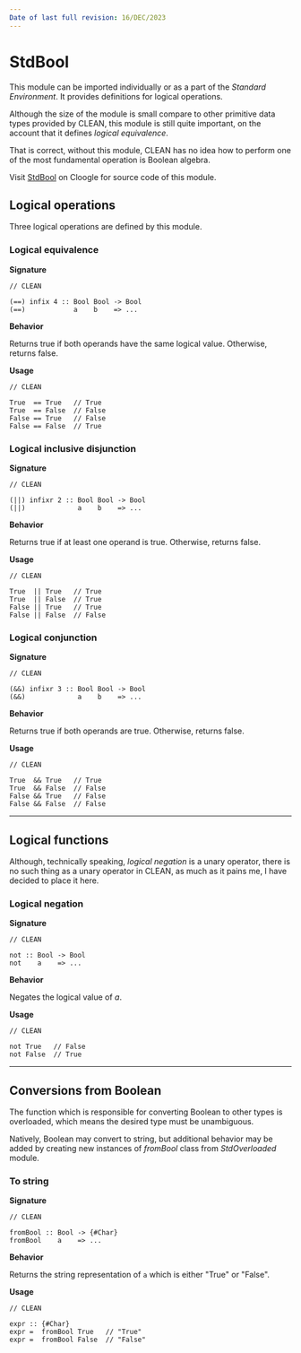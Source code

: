 ```yaml
---
Date of last full revision: 16/DEC/2023
---
```


# StdBool

This module can be imported individually or as a part of the *Standard Environment*.
It provides definitions for logical operations.

Although the size of the module is small compare to other primitive data types provided by CLEAN, this module is still quite important, on the account that it defines *logical equivalence*.

That is correct, without this module, CLEAN has no idea how to perform one of the most fundamental operation is Boolean algebra.

Visit [StdBool](https://cloogle.org/src/#base-stdenv/StdBool;icl;line=1) on Cloogle for source code of this module.

## Logical operations

Three logical operations are defined by this module.

### Logical equivalence

**Signature**

```clean
// CLEAN

(==) infix 4 :: Bool Bool -> Bool
(==)            a    b    => ...
```

**Behavior**

Returns true if both operands have the same logical value.
Otherwise, returns false.

**Usage**

```clean
// CLEAN

True  == True   // True
True  == False  // False
False == True   // False
False == False  // True
```

### Logical inclusive disjunction

**Signature**

```clean
// CLEAN

(||) infixr 2 :: Bool Bool -> Bool
(||)             a    b    => ...
```

**Behavior**

Returns true if at least one operand is true. 
Otherwise, returns false.

**Usage**

```clean
// CLEAN

True  || True   // True
True  || False  // True
False || True   // True
False || False  // False
```

### Logical conjunction

**Signature**

```clean
// CLEAN

(&&) infixr 3 :: Bool Bool -> Bool
(&&)             a    b    => ...
```

**Behavior**

Returns true if both operands are true.
Otherwise, returns false.

**Usage**

```clean
// CLEAN

True  && True   // True
True  && False  // False
False && True   // False
False && False  // False
```

---

## Logical functions

Although, technically speaking, *logical negation* is a unary operator, there is no such thing as a unary operator in CLEAN, as much as it pains me, I have decided to place it here.

### Logical negation

**Signature**

```clean
// CLEAN

not :: Bool -> Bool
not    a    => ...
```

**Behavior**

Negates the logical value of *a*.

**Usage**

```clean
// CLEAN

not True   // False
not False  // True
```

---

## Conversions from Boolean

The function which is responsible for converting Boolean to other types is overloaded, which means the desired type must be unambiguous.

Natively, Boolean may convert to string, but additional behavior may be added by creating new instances of *fromBool* class from *StdOverloaded* module.

### To string

**Signature**

```clean
// CLEAN

fromBool :: Bool -> {#Char}
fromBool    a    => ...
```

**Behavior**

Returns the string representation of `a` which is either "True" or "False".

**Usage**

```clean
// CLEAN

expr :: {#Char}
expr =  fromBool True   // "True"
expr =  fromBool False  // "False"
```
